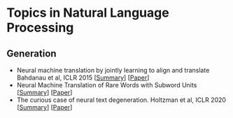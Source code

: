 # Topics in Natural Language Processing
## Generation
* Neural machine translation by jointly learning to align and translate Bahdanau et al, ICLR 2015 [[Summary](summaries/generation/mt_learn_align.md)] [[Paper](https://arxiv.org/abs/1409.0473)]
* Neural Machine Translation of Rare Words with Subword Units [[Summary](summaries/generation/rare_words.md)] [[Paper](https://arxiv.org/abs/1508.07909)]
* The curious case of neural text degeneration. Holtzman et al, ICLR 2020 [[Summary](summaries/genration/nucleus_sampling.md)] [[Paper](https://arxiv.org/pdf/1904.09751.pdf)]